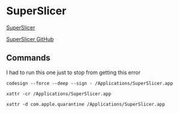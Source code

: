 # SuperSlicer

[SuperSlicer](https://www.superslicer.org)

[SuperSlicer GitHub](https://github.com/supermerill/SuperSlicer)

## Commands

I had to run this one just to stop from getting this error

```
codesign --force --deep --sign - /Applications/SuperSlicer.app
```
```
xattr -cr /Applications/SuperSlicer.app
```
```
xattr -d com.apple.quarantine /Applications/SuperSlicer.app   
```
